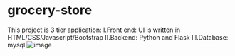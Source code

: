 # grocery-store
This project is 3 tier application:
    I.Front end: UI is written in HTML/CSS/Javascript/Bootstrap
    Ⅱ.Backend: Python and Flask
    Ⅲ.Database: mysql
![image](https://github.com/user-attachments/assets/e994a1d2-70c0-4bd7-8b8f-ca2b435fa03a)
